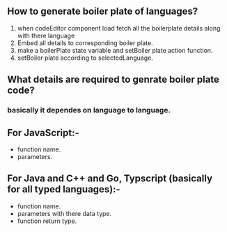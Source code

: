 ## How to generate boiler plate of languages?
1. when codeEditor component load fetch all the boilerplate details along with there language
2. Embed all details to corresponding boiler plate.
3. make a boilerPlate state variable and setBoiler plate action function.
4. setBoiler plate according to selectedLanguage. 


## What details are required to genrate boiler plate code? 
### basically it dependes on language to language.


##  For JavaScript:-
- function name.
- parameters.


## For Java and C++ and Go, Typscript (basically for all typed languages):-
- function name.
- parameters with there data type.
- function return type.


